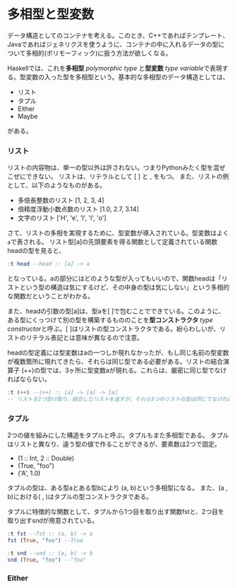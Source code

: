 # 多相型と型変数

データ構造としてのコンテナを考える。このとき、C++であればテンプレート、Javaであればジェネリクスを使うように、コンテナの中に入れるデータの型について多相的(ポリモーフィック)に扱う方法が欲しくなる。

Haskellでは、これを**多相型** *polymorphic type* と**型変数** *type variable*で表現する。型変数の入った型を多相型という。基本的な多相型のデータ構造としては、

- リスト
- タプル
- Either
- Maybe

がある。



### リスト

リストの内容物は、単一の型以外は許されない。つまりPythonみたく型を混ぜこぜにできない。
リストは、リテラルとして [ ] と , をもつ。
また、リストの例として、以下のようなものがある。

- 多倍長整数のリスト [1, 2, 3, 4]
- 倍精度浮動小数点数のリスト [1.0, 2.7, 3.14]
- 文字のリスト ['H', 'e', 'l', 'l', 'o']



さて、リストの多相を実現するために、型変数が導入されている。型変数はよく`a`で表される。
リスト型[a]の先頭要素を得る関数として定義されている関数headの型を見ると、

```haskell
:t head --head :: [a] -> a
```

となっている。aの部分にはどのような型が入ってもいいので、関数headは「リストという型の構造は気にするけど、その中身の型は気にしない」という多相的な関数だということがわかる。

また、headの引数の型[a]は、型aを[ ]で包むことでできている。このように、ある型にくっつけて別の型を構築するもののことを**型コンストラクタ** *type constructor*と呼ぶ。[ ]はリストの型コンストラクタである。紛らわしいが、リストのリテラル表記とは意味が異なるので注意。

headの型定義には型変数はaの一つしか現れなかったが、もし同じ名前の型変数が複数箇所に現れてきたら、それらは同じ型である必要がある。リストの結合演算子 (++)の型では、3ヶ所に型変数aが現れる。これらは、厳密に同じ型でなければならない。
```haskell
:t (++) --(++) :: [a] -> [a] -> [a]
-- リストを2つ受け取り、結合したリストを返すが、それら3つのリストの型は同じでなければならない
```



### タプル

2つの値を組みにした構造をタプルと呼ぶ。タプルもまた多相型である。
タプルはリストと異なり、違う型の値で作ることができるが、要素数は2つで固定。

- (1 :: Int, 2 :: Double)
- (True, "foo")
- ('A', 1.0)

タプルの型は、ある型aとある型bにより (a, b)という多相型になる。
また、(a , b)における( , )はタプルの型コンストラクタである。

タプルに特徴的な関数として、タプルから1つ目を取り出す関数fstと、2つ目を取り出すsndが用意されている。
```haskell
:t fst --fst :: (a, b) -> a
fst (True, "foo") --True

:t snd --snd :: (a, b) -> b
snd (True, "foo") --"foo"
```



### Either

